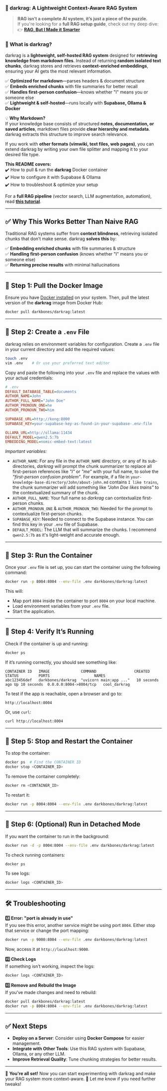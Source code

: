 ### **🚀 darkrag: A Lightweight Context-Aware RAG System**  

> **RAG isn’t a complete AI system, it’s just a piece of the puzzle.**  
> If you're looking for a **full RAG setup guide**, check out my deep dive:  
> 👉 **[RAG, But I Made it Smarter](https://darkbones.dev/posts/rag-but-i-made-it-smarter/)**  

### **🔹 What is darkrag?**  
darkrag is a **lightweight, self-hosted RAG system** designed for **retrieving knowledge from markdown files**. Instead of returning **random isolated text chunks**, darkrag stores and retrieves **context-enriched embeddings**, ensuring your AI gets the most relevant information.  

✅ **Optimized for markdown**—parses headers & document structure  
✅ **Embeds enriched chunks** with file summaries for better recall  
✅ **Handles first-person confusion**—knows whether "I" means you or someone else  
✅ **Lightweight & self-hosted**—runs locally with **Supabase, Ollama & Docker**  

💡 **Why Markdown?**  
If your knowledge base consists of structured **notes, documentation, or saved articles**, markdown files provide **clear hierarchy and metadata**. darkrag extracts this structure to improve search relevance.  

If you work with **other formats (vimwiki, text files, web pages)**, you can extend darkrag by writing your own file splitter and mapping it to your desired file type.

**This README covers:**  
✔️ How to pull & run the **darkrag** Docker container  
✔️ How to configure it with Supabase & Ollama  
✔️ How to troubleshoot & optimize your setup  

For a **full RAG pipeline** (vector search, LLM augmentation, automation), read **[this tutorial](https://darkbones.dev/posts/rag-but-i-made-it-smarter/)**.

---

## ✅ **Why This Works Better Than Naive RAG**  

Traditional RAG systems suffer from **context blindness**, retrieving isolated chunks that don’t make sense. darkrag **solves this** by:  

✅ **Embedding enriched chunks** with file summaries & structure  
✅ **Handling first-person confusion** (knows whether "I" means you or someone else)  
✅ **Returning precise results** with minimal hallucinations  

---

## 🔹 **Step 1: Pull the Docker Image**  
Ensure you have [Docker installed](https://docs.docker.com/get-docker/) on your system. Then, pull the latest version of the **darkrag** image from Docker Hub:

```bash
docker pull darkbones/darkrag:latest
```

---

## 🔹 **Step 2: Create a `.env` File**  
darkrag relies on environment variables for configuration. Create a `.env` file in your current directory and add the required values:

```bash
touch .env
vim .env    # Or use your preferred text editor
```

Copy and paste the following into your `.env` file and replace the values with your actual credentials:

```ini
# .env
DEFAULT_DATABASE_TABLE=documents
AUTHOR_NAME=John
AUTHOR_FULL_NAME="John Doe"
AUTHOR_PRONOUN_ONE=he
AUTHOR_PRONOUN_TWO=him

SUPABASE_URL=http://kong:8000
SUPABASE_KEY=your-supabase-key-as-found-in-your-supabase-.env-file

OLLAMA_URL=http://ollama:11434
DEFAULT_MODEL=qwen2.5:7b
EMBEDDING_MODEL=nomic-embed-text:latest
```

*Important variables:*
- `AUTHOR_NAME`: For any file in the `AUTHOR_NAME` directory, or any of its sub-directories, *darkrag* will prompt the chunk summarizer to replace all first-person references like *"I"* or *"me"* with your full name, to solve the *"first-person confusion problem"*. For example, if a file in `your-knowledge-base-directory/John/about-john.md` contains `I like trains`, the chunk summarizer will add something like *"John Doe likes trains"* to the contextualized summary of the chunk.
- `AUTHOR_FULL_NAME`: Your full name so *darkrag* can contextualize first-person chunks.
- `AUTHOR_PRONOUN_ONE` & `AUTHOR_PRONOUN_TWO`: Needed for the prompt to contextualize first-person chunks.
- `SUPABASE_KEY`: Needed to connect to the Supabase instance. You can find this key in your `.env` file of Supabase.
- `DEFAULT_MODEL`: The LLM that will summarize the chunks. I recommend `qwen2.5:7b` as it's light-weight and accurate enough.

---

## 🔹 **Step 3: Run the Container**  
Once your `.env` file is set up, you can start the container using the following command:

```bash
docker run -p 8004:8004 --env-file .env darkbones/darkrag:latest
```

This will:
- Map port `8004` inside the container to port `8004` on your local machine.
- Load environment variables from your `.env` file.
- Start the application.

---

## 🔹 **Step 4: Verify It’s Running**  
Check if the container is up and running:

```bash
docker ps
```

If it’s running correctly, you should see something like:

```
CONTAINER ID   IMAGE              COMMAND                 CREATED         STATUS         PORTS                    NAMES
abc123456def   darkbones/darkrag  "uvicorn main:app ..."   10 seconds ago Up 10 seconds  0.0.0.0:8004->8004/tcp   cool_darkrag
```

To test if the app is reachable, open a browser and go to:

```
http://localhost:8004
```

Or, use `curl`:

```bash
curl http://localhost:8004
```

---

## 🔹 **Step 5: Stop and Restart the Container**  

To stop the container:

```bash
docker ps  # Find the CONTAINER ID
docker stop <CONTAINER_ID>
```

To remove the container completely:

```bash
docker rm <CONTAINER_ID>
```

To restart it:

```bash
docker run -p 8004:8004 --env-file .env darkbones/darkrag:latest
```

---

## 🔹 **Step 6: (Optional) Run in Detached Mode**  
If you want the container to run in the background:

```bash
docker run -d -p 8004:8004 --env-file .env darkbones/darkrag:latest
```

To check running containers:

```bash
docker ps
```

To see logs:

```bash
docker logs <CONTAINER_ID>
```

---

## 🛠 **Troubleshooting**
**1️⃣ Error: "port is already in use"**  
If you see this error, another service might be using port `8004`. Either stop that service or change the port mapping:

```bash
docker run -p 9000:8004 --env-file .env darkbones/darkrag:latest
```

Now, access it at `http://localhost:9000`.

**2️⃣ Check Logs**  
If something isn’t working, inspect the logs:

```bash
docker logs <CONTAINER_ID>
```

**3️⃣ Remove and Rebuild the Image**  
If you’ve made changes and need to rebuild:

```bash
docker pull darkbones/darkrag:latest
docker run -p 8004:8004 --env-file .env darkbones/darkrag:latest
```

---

## ✅ **Next Steps**
- **Deploy on a Server**: Consider using **Docker Compose** for easier management.
- **Integrate with Other Tools**: Use this RAG system with Supabase, Ollama, or any other LLM.
- **Improve Retrieval Quality**: Tune chunking strategies for better results.

---

🚀 **You're all set!** Now you can start experimenting with darkrag and make your RAG system more context-aware. 🎉 Let me know if you need further tweaks!
